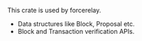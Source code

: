 This crate is used by forcerelay.  
- Data structures like Block, Proposal etc.
- Block and Transaction verification APIs.